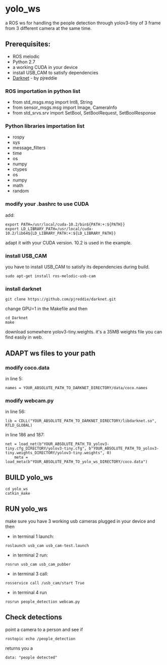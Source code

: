 # yolo_ws
a ROS ws for handling the people detection through yolov3-tiny of 3 frame from 3 different camera at the same time.

## Prerequisites: 
* ROS melodic
* Python 2.7
* a working CUDA in your device
* install USB_CAM to satisfy dependencies
* [Darknet](https://github.com/pjreddie/darknet) - by pjreddie

### ROS importation in python list 
* from std_msgs.msg import Int8, String
* from sensor_msgs.msg import Image, CameraInfo
* from std_srvs.srv import SetBool, SetBoolRequest, SetBoolResponse
### Python libraries importation list 
* rospy
* sys
* message_filters
* time
* os
* numpy
* ctypes
* os
* numpy
* math
* random

### modify your .bashrc to use CUDA
add:
```
export PATH=/usr/local/cuda-10.2/bin${PATH:+:${PATH}}
export LD_LIBRARY_PATH=/usr/local/cuda-10.2/lib64${LD_LIBRARY_PATH:+:${LD_LIBRARY_PATH}}

```
adapt it with your CUDA version. 10.2 is used in the example.

### install USB_CAM 
you have to install USB_CAM to satisfy its dependencies during build.

```
sudo apt-get install ros-melodic-usb-cam
```
### install darknet 
```
git clone https://github.com/pjreddie/darknet.git
```
change GPU=1 in the Makefile and then
```
cd Darknet
make
```
download somewhere yolov3-tiny.weights.
it's a 35MB weights file you can find easily in web.
## ADAPT ws files to your path

### modify coco.data 
in line 5: 
```
names = YOUR_ABSOLUTE_PATH_TO_DARKNET_DIRECTORY/data/coco.names
```
### modify webcam.py
in line 56: 
```
lib = CDLL("YOUR_ABSOLUTE_PATH_TO_DARKNET_DIRECTORY/libdarknet.so", RTLD_GLOBAL)
```
in line 186 and 187: 
```  
net = load_net(b"YOUR_ABSOLUTE_PATH_TO_yolov3-tiny.cfg_DIRECTORY/yolov3-tiny.cfg", b"YOUR_ABSOLUTE_PATH_TO_yolov3-tiny.weights_DIRECTORY/yolov3-tiny.weights", 0)
    meta = load_meta(b"YOUR_ABSOLUTE_PATH_TO_yolo_ws_DIRECTORY/coco.data")
```
## BUILD yolo_ws
```  
cd yolo_ws
catkin_make
```
## RUN yolo_ws
make sure you have 3 working usb cameras plugged in your device and then
* in terminal 1 launch:
```  
roslaunch usb_cam usb_cam-test.launch
```
* in terminal 2 run:
```  
rosrun usb_cam usb_cam_pubber
```
* in terminal 3 call:
```  
rosservice call /usb_cam/start True
```
* in terminal 4 run

```  
rosrun people_detection webcam.py 
```
## Check detections
point a camera to a person and see if 


```  
rostopic echo /people_detection 
```
returns you a 

```  
data: "people detected"
```
